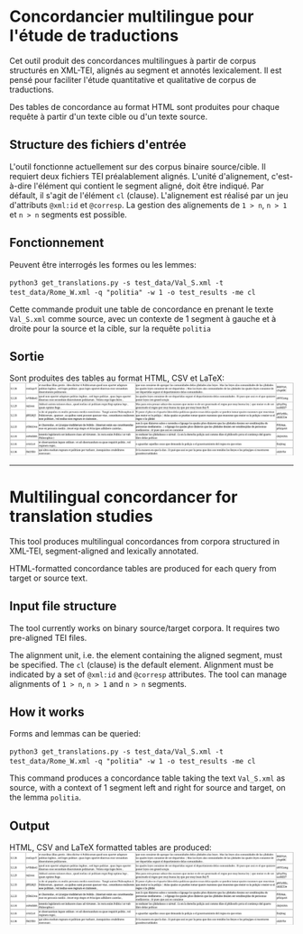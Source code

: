 # Concordancier multilingue pour l'étude de traductions


Cet outil produit des concordances multilingues à partir de corpus structurés en XML-TEI, alignés au segment et annotés lexicalement. 
Il est pensé pour faciliter l'étude quantitative et qualitative de corpus de traductions.

Des tables de concordance au format HTML sont produites pour chaque requête à partir d'un texte cible ou d'un texte source.

## Structure des fichiers d'entrée

L'outil fonctionne actuellement sur des corpus binaire source/cible. Il requiert deux fichiers TEI préalablement alignés.
L'unité d'alignement, c'est-à-dire l'élément qui contient le segment aligné, doit être indiqué. Par défault, il s'agit de
l'élément `cl` (clause). L'alignement est réalisé par un jeu d'attributs `@xml:id` et `@corresp`. La gestion des alignements 
de `1 > n`, `n > 1` et `n > n` segments est possible.

## Fonctionnement

Peuvent être interrogés les formes ou les lemmes: 

`python3 get_translations.py -s test_data/Val_S.xml -t test_data/Rome_W.xml -q "politia" -w 1 -o test_results -me cl`

Cette commande produit une table de concordance en prenant le texte `Val_S.xml` comme source, avec un contexte de 1 segment à gauche et à droite pour la source et la cible, sur la requête `politia`


## Sortie

Sont produites des tables au format HTML, CSV et LaTeX: ![alt text](img/exemple.png)


---

# Multilingual concordancer for translation studies



This tool produces multilingual concordances from corpora structured in XML-TEI, segment-aligned and lexically annotated. 


HTML-formatted concordance tables are produced for each query from target or source text.


## Input file structure


The tool currently works on binary source/target corpora. It requires two pre-aligned TEI files.

The alignment unit, i.e. the element containing the aligned segment, must be specified. The `cl` (clause) is the default element. Alignment must be indicated by a set of `@xml:id` and `@corresp` attributes. 
The tool can manage alignments of `1 > n`, `n > 1` and `n > n` segments.


## How it works


Forms and lemmas can be queried: 


`python3 get_translations.py -s test_data/Val_S.xml -t test_data/Rome_W.xml -q "politia" -w 1 -o test_results -me cl`


This command produces a concordance table taking the text `Val_S.xml` as source, with a context of 1 segment left and right for source and target, on the lemma `politia`.



## Output


HTML, CSV and LaTeX formatted tables are produced: ![alt text](img/exemple.png)
